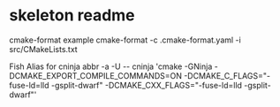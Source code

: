 # skeleton readme

cmake-format example
 cmake-format  -c .cmake-format.yaml -i src/CMakeLists.txt

Fish Alias for cninja
 abbr -a -U -- cninja 'cmake -GNinja -DCMAKE_EXPORT_COMPILE_COMMANDS=ON -DCMAKE_C_FLAGS="-fuse-ld=lld -gsplit-dwarf" -DCMAKE_CXX_FLAGS="-fuse-ld=lld -gsplit-dwarf"'
 